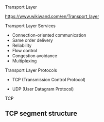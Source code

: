 Transport Layer

https://www.wikiwand.com/en/Transport_layer

Transport Layer Services

* Connection-oriented communication
* Same order delivery
* Reliability
* Flow control
* Congestion avoidance
* Multiplexing

Transport Layer Protocols

* TCP (Transmission Control Protocol)

* UDP (User Datagram Protocol)

TCP

## TCP segment structure